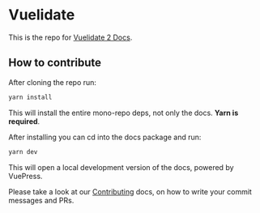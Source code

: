 # Vuelidate

This is the repo for [Vuelidate 2 Docs](https://vuelidate.js.org).

## How to contribute

After cloning the repo run:

```bash
yarn install
```

This will install the entire mono-repo deps, not only the docs. **Yarn is required**.

After installing you can cd into the docs package and run:

```bash
yarn dev
```

This will open a local development version of the docs, powered by VuePress.

Please take a look at our [Contributing](/.github/CONTRIBUTING.md) docs, on how to write your commit messages and PRs.

